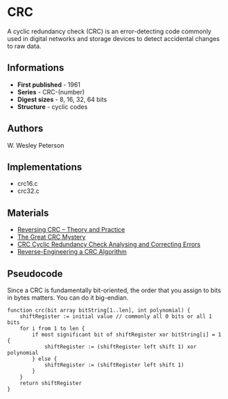 # CRC

A cyclic redundancy check (CRC) is an error-detecting code commonly used in digital networks and storage devices to detect accidental changes to raw data.

## Informations

* __First published__ - 1961
* __Series__ - CRC-(number)
* __Digest sizes__ - 8, 16, 32, 64 bits
* __Structure__ - cyclic codes

## Authors

W. Wesley Peterson

## Implementations

- crc16.c
- crc32.c

## Materials

- [Reversing CRC – Theory and Practice](http://sar.informatik.hu-berlin.de/research/publications/SAR-PR-2006-05/SAR-PR-2006-05_.pdf)
- [The Great CRC Mystery](http://www.ciphersbyritter.com/ARTS/CRCMYST.HTM)
- [CRC Cyclic Redundancy Check Analysing and Correcting Errors](http://einstein.informatik.uni-oldenburg.de/papers/CRC-BitfilterEng.pdf)
- [Reverse-Engineering a CRC Algorithm](http://www.cosc.canterbury.ac.nz/greg.ewing/essays/CRC-Reverse-Engineering.html)

## Pseudocode

Since a CRC is fundamentally bit-oriented, the order that you assign to bits in bytes matters. You can do it big-endian.

```
function crc(bit array bitString[1..len], int polynomial) {
    shiftRegister := initial value // commonly all 0 bits or all 1 bits
    for i from 1 to len {
        if most significant bit of shiftRegister xor bitString[i] = 1 {
            shiftRegister := (shiftRegister left shift 1) xor polynomial
        } else {
            shiftRegister := (shiftRegister left shift 1)
        }
    }
    return shiftRegister
}
```